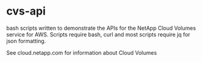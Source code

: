 # cvs-api

bash scripts written to demonstrate the APIs for the NetApp Cloud Volumes service for AWS. 
Scripts require bash, curl and most scripts require jq for json formatting.

See cloud.netapp.com for information about Cloud Volumes 
